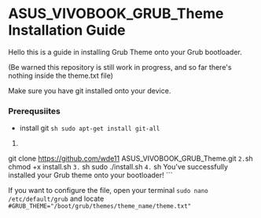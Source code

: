 # ASUS_VIVOBOOK_GRUB_Theme Installation Guide

Hello this is a guide in installing Grub Theme onto your Grub bootloader.

(Be warned this repository is still work in progress, and so far there's nothing inside the theme.txt file)

Make sure you have git installed onto your device.

### Prerequsiites 

* install git
```sh sudo apt-get install git-all ```



1. ```sh 
git clone https://github.com/wde11 ASUS_VIVOBOOK_GRUB_Theme.git ```
2. ```sh 
chmod +x install.sh ```
3. ```
sh sudo ./install.sh ```
4. ```
sh You've successfully installed your Grub theme onto your bootloader! ```

If you want to configure the file, open your terminal ``` sudo nano /etc/default/grub ``` and locate ``` #GRUB_THEME="/boot/grub/themes/theme_name/theme.txt" ```
